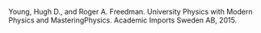 Young, Hugh D., and Roger A. Freedman. University Physics with Modern Physics and MasteringPhysics. Academic Imports Sweden AB, 2015.
